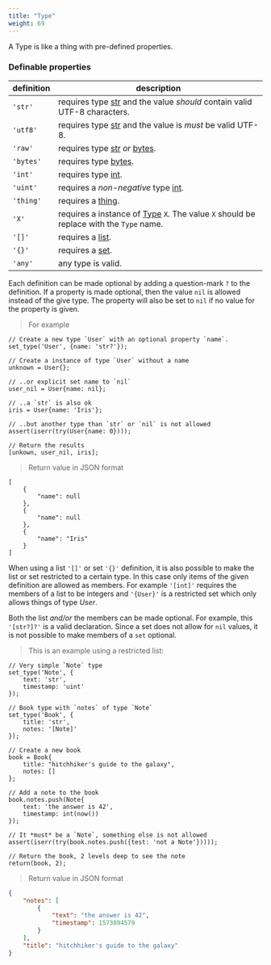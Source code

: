 ```yaml
---
title: "Type"
weight: 69
---
```



A Type is like a thing with pre-defined properties.


### Definable properties

definition | description
---------- | -----------
`'str'` | requires type [str](../str) and the value *should* contain valid UTF-8 characters.
`'utf8'` | requires type [str](../str) and the value is *must* be valid UTF-8.
`'raw'` | requires type [str](../str) *or* [bytes](../bytes).
`'bytes'` | requires type [bytes](../bytes).
`'int'` | requires type [int](../int).
`'uint'` | requires a *non-negative* type [int](../int).
`'thing'` | requires a [thing](../thing).
`'X'` | requires a instance of [Type](../type) `X`. The value `X` should be replace with the `Type` name.
`'[]'` | requires a [list](../list).
`'{}'` | requires a [set](../set).
`'any'` | any type is valid.


Each definition can be made optional by adding a question-mark `?` to the definition.
If a property is made optional, then the value `nil` is allowed instead of the give type.
The property will also be set to `nil` if no value for the property is given.

> For example

```
// Create a new type `User` with an optional property `name`.
set_type('User', {name: 'str?'});

// Create a instance of type `User` without a name
unknown = User{};

// ..or explicit set name to `nil`
user_nil = User{name: nil};

// ..a `str` is also ok
iris = User{name: 'Iris'};

// ..but another type than `str` or `nil` is not allowed
assert(iserr(try(User{name: 0})));

// Return the results
[unkown, user_nil, iris];
```

> Return value in JSON format

```
[
    {
        "name": null
    },
    {
        "name": null
    },
    {
        "name": "Iris"
    }
]
```

When using a list `'[]'` or set `'{}'` definition, it is also possible to make the list or set restricted to a certain type.
In this case only items of the given definition are allowed as members. For example `'[int]'` requires the members of a list
to be integers and `'{User}'` is a restricted set which only allows things of type *User*.


Both the list *and/or* the members can be made optional.
For example, this `'[str?]?'` is a valid declaration. Since a set does not allow for `nil` values, it is not possible to
make members of a `set` optional.

> This is an example using a restricted list:

```thingsdb,json_response
// Very simple `Note` type
set_type('Note', {
    text: 'str',
    timestamp: 'uint'
});

// Book type with `notes` of type `Note`
set_type('Book', {
    title: 'str',
    notes: '[Note]'
});

// Create a new book
book = Book{
    title: "hitchhiker's guide to the galaxy",
    notes: []
};

// Add a note to the book
book.notes.push(Note{
    text: 'the answer is 42',
    timestamp: int(now())
});

// It *must* be a `Note`, something else is not allowed
assert(iserr(try(book.notes.push({test: 'not a Note'}))));

// Return the book, 2 levels deep to see the note
return(book, 2);
```

> Return value in JSON format
```json
{
    "notes": [
        {
            "text": "the answer is 42",
            "timestamp": 1573894579
        }
    ],
    "title": "hitchhiker's guide to the galaxy"
}
```
